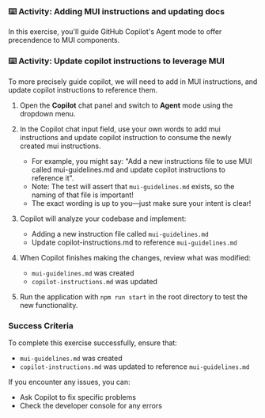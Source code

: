 ### :keyboard: Activity: Adding MUI instructions and updating docs

In this exercise, you'll guide GitHub Copilot's Agent mode to offer precendence to MUI components.

### :keyboard: Activity: Update copilot instructions to leverage MUI

To more precisely guide copilot, we will need to add in MUI instructions, and update copilot instructions to reference them.

1. Open the **Copilot** chat panel and switch to **Agent** mode using the dropdown menu.

2. In the Copilot chat input field, use your own words to add mui instructions and update copilot instruction to consume the newly created mui instructions.
   - For example, you might say: "Add a new instructions file to use MUI called mui-guidelines.md and update copilot instructions to reference it".
   - Note: The test will assert that `mui-guidelines.md` exists, so the naming of that file is important!
   - The exact wording is up to you—just make sure your intent is clear!

3. Copilot will analyze your codebase and implement:
   - Adding a new instruction file called `mui-guidelines.md`
   - Update copilot-instructions.md to reference `mui-guidelines.md`

4. When Copilot finishes making the changes, review what was modified:
   - `mui-guidelines.md` was created
   - `copilot-instructions.md` was updated

5. Run the application with `npm run start` in the root directory to test the new functionality.

### Success Criteria

To complete this exercise successfully, ensure that:

- `mui-guidelines.md` was created
- `copilot-instructions.md` was updated to reference `mui-guidelines.md`

If you encounter any issues, you can:

- Ask Copilot to fix specific problems
- Check the developer console for any errors
